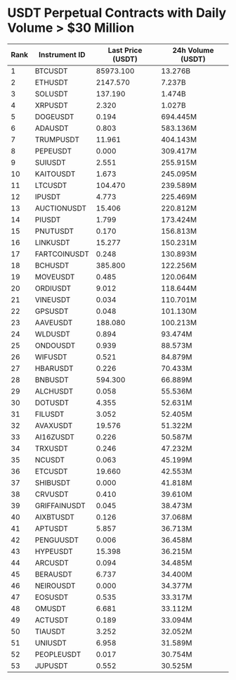# USDT Perpetual Contracts with Daily Volume > $30 Million

| Rank | Instrument ID | Last Price (USDT) | 24h Volume (USDT) |
|------|---------------|-------------------|-------------------|
| 1 | BTCUSDT | 85973.100 | 13.276B |
| 2 | ETHUSDT | 2147.570 | 7.237B |
| 3 | SOLUSDT | 137.190 | 1.474B |
| 4 | XRPUSDT | 2.320 | 1.027B |
| 5 | DOGEUSDT | 0.194 | 694.445M |
| 6 | ADAUSDT | 0.803 | 583.136M |
| 7 | TRUMPUSDT | 11.961 | 404.143M |
| 8 | PEPEUSDT | 0.000 | 309.417M |
| 9 | SUIUSDT | 2.551 | 255.915M |
| 10 | KAITOUSDT | 1.673 | 245.095M |
| 11 | LTCUSDT | 104.470 | 239.589M |
| 12 | IPUSDT | 4.773 | 225.469M |
| 13 | AUCTIONUSDT | 15.406 | 220.812M |
| 14 | PIUSDT | 1.799 | 173.424M |
| 15 | PNUTUSDT | 0.170 | 156.813M |
| 16 | LINKUSDT | 15.277 | 150.231M |
| 17 | FARTCOINUSDT | 0.248 | 130.893M |
| 18 | BCHUSDT | 385.800 | 122.256M |
| 19 | MOVEUSDT | 0.485 | 120.064M |
| 20 | ORDIUSDT | 9.012 | 118.644M |
| 21 | VINEUSDT | 0.034 | 110.701M |
| 22 | GPSUSDT | 0.048 | 101.130M |
| 23 | AAVEUSDT | 188.080 | 100.213M |
| 24 | WLDUSDT | 0.894 | 93.474M |
| 25 | ONDOUSDT | 0.939 | 88.573M |
| 26 | WIFUSDT | 0.521 | 84.879M |
| 27 | HBARUSDT | 0.226 | 70.433M |
| 28 | BNBUSDT | 594.300 | 66.889M |
| 29 | ALCHUSDT | 0.058 | 55.536M |
| 30 | DOTUSDT | 4.355 | 52.631M |
| 31 | FILUSDT | 3.052 | 52.405M |
| 32 | AVAXUSDT | 19.576 | 51.322M |
| 33 | AI16ZUSDT | 0.226 | 50.587M |
| 34 | TRXUSDT | 0.246 | 47.232M |
| 35 | NCUSDT | 0.063 | 45.199M |
| 36 | ETCUSDT | 19.660 | 42.553M |
| 37 | SHIBUSDT | 0.000 | 41.818M |
| 38 | CRVUSDT | 0.410 | 39.610M |
| 39 | GRIFFAINUSDT | 0.045 | 38.473M |
| 40 | AIXBTUSDT | 0.126 | 37.068M |
| 41 | APTUSDT | 5.857 | 36.713M |
| 42 | PENGUUSDT | 0.006 | 36.458M |
| 43 | HYPEUSDT | 15.398 | 36.215M |
| 44 | ARCUSDT | 0.094 | 34.485M |
| 45 | BERAUSDT | 6.737 | 34.400M |
| 46 | NEIROUSDT | 0.000 | 34.377M |
| 47 | EOSUSDT | 0.535 | 33.317M |
| 48 | OMUSDT | 6.681 | 33.112M |
| 49 | ACTUSDT | 0.189 | 33.094M |
| 50 | TIAUSDT | 3.252 | 32.052M |
| 51 | UNIUSDT | 6.958 | 31.589M |
| 52 | PEOPLEUSDT | 0.017 | 30.754M |
| 53 | JUPUSDT | 0.552 | 30.525M |
